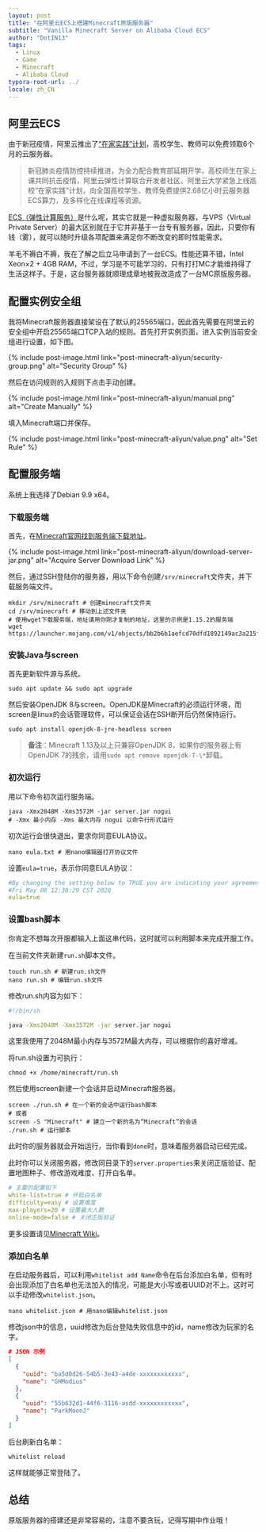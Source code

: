 ```yaml
---
layout: post
title: "在阿里云ECS上搭建Minecraft原版服务器"
subtitle: "Vanilla Minecraft Server on Alibaba Cloud ECS"
author: "DotIN13"
tags:
  - Linux
  - Game
  - Minecraft
  - Alibaba Cloud
typora-root-url: ../
locale: zh_CN
---
```


## 阿里云ECS

由于新冠疫情，阿里云推出了[“在家实践”计划](https://developer.aliyun.com/adc/college/)，高校学生、教师可以免费领取6个月的云服务器。

> 新冠肺炎疫情防控持续推进，为全力配合教育部延期开学，高校师生在家上课共同抗击疫情，阿里云弹性计算联合开发者社区、阿里云大学紧急上线高校“在家实践”计划，向全国高校学生、教师免费提供2.68亿小时云服务器ECS算力，及多样化在线课程等资源。

[ECS（弹性计算服务）](https://www.alibabacloud.com/help/zh/doc-detail/25367.htm)是什么呢，其实它就是一种虚拟服务器，与VPS（Virtual Private Server）的最大区别就在于它并非基于一台专有服务器，因此，只要你有钱（雾），就可以随时升级各项配置来满足你不断改变的即时性能需求。

羊毛不褥白不褥，我在了解之后立马申请到了一台ECS。性能还算不错，Intel Xeon×2 + 4GB RAM，不过，学习是不可能学习的，只有打打MC才能维持得了生活这样子。于是，这台服务器就顺理成章地被我改造成了一台MC原版服务器。

## 配置实例安全组

我将Minecraft服务器直接架设在了默认的25565端口，因此首先需要在阿里云的安全组中开启25565端口TCP入站的规则。首先打开实例页面，进入实例当前安全组进行设置，如下图。

{% include post-image.html link="post-minecraft-aliyun/security-group.png" alt="Security Group" %}

然后在访问规则的入规则下点击手动创建。

{% include post-image.html link="post-minecraft-aliyun/manual.png" alt="Create Manually" %}

填入Minecraft端口并保存。

{% include post-image.html link="post-minecraft-aliyun/value.png" alt="Set Rule" %}

## 配置服务端

系统上我选择了Debian 9.9 x64。

### 下载服务端

首先，在[Minecraft官网找到服务端下载地址](https://www.minecraft.net/zh-hans/download/server/)。

{% include post-image.html link="post-minecraft-aliyun/download-server-jar.png" alt="Acquire Server Download Link" %}

然后，通过SSH登陆你的服务器，用以下命令创建`/srv/minecraft`文件夹，并下载服务端文件。

```shell
mkdir /srv/minecraft # 创建minecraft文件夹
cd /srv/minecraft # 移动到上述文件夹
# 使用wget下载服务端，地址请用你刚才复制的地址，这里的示例是1.15.2的服务端
wget https://launcher.mojang.com/v1/objects/bb2b6b1aefcd70dfd1892149ac3a215f6c636b07/server.jar
```

### 安装Java与screen

首先更新软件源与系统。

```shell
sudo apt update && sudo apt upgrade
```

然后安装OpenJDK 8与screen。OpenJDK是Minecraft的必须运行环境，而screen是linux的会话管理软件，可以保证会话在SSH断开后仍然保持运行。

```shell
sudo apt install openjdk-8-jre-headless screen
```

> **备注**：Minecraft 1.13及以上只兼容OpenJDK 8，如果你的服务器上有OpenJDK 7的残余，请用`sudo apt remove openjdk-7-\*`卸载。

### 初次运行

用以下命令初次运行服务端。

```shell
java -Xmx2048M -Xms3572M -jar server.jar nogui
# -Xmx 最小内存 -Xms 最大内存 nogui 以命令行形式运行
```

初次运行会很快退出，要求你同意EULA协议。

```shell
nano eula.txt # 用nano编辑器打开协议文件
```

设置`eula=true`，表示你同意EULA协议：

```yaml
#By changing the setting below to TRUE you are indicating your agreement to our EULA (https://account.mojang.com/documents/minecraft_eula).
#Fri May 08 12:30:29 CST 2020
eula=true
```

### 设置bash脚本

你肯定不想每次开服都输入上面这串代码，这时就可以利用脚本来完成开服工作。

在当前文件夹新建`run.sh`脚本文件。

```shell
touch run.sh # 新建run.sh文件
nano run.sh # 编辑run.sh文件
```

修改run.sh内容为如下：

```bash
#!/bin/sh

java -Xms2048M -Xmx3572M -jar server.jar nogui
```

这里我使用了2048M最小内存与3572M最大内存，可以根据你的喜好增减。

将run.sh设置为可执行：

```shell
chmod +x /home/minecraft/run.sh
```

然后使用screen新建一个会话并启动Minecraft服务器。

```shell
screen ./run.sh # 在一个新的会话中运行bash脚本
# 或者
screen -S "Minecraft" # 建立一个新的名为“Minecraft”的会话
./run.sh # 运行脚本
```

此时你的服务器就会开始运行，当你看到`done`时，意味着服务器启动已经完成。

此时你可以关闭服务器，修改同目录下的`server.properties`来关闭正版验证、配置地图种子、修改游戏难度、打开白名单。

```yaml
# 主要的配置如下
white-list=true # 开启白名单
difficulty=easy # 设置难度
max-players=20 # 设置最大人数
online-mode=false # 关闭正版验证
```

更多设置请见[Minecraft Wiki](https://minecraft-zh.gamepedia.com/index.php?title=Server.properties&variant=zh-cn)。

### 添加白名单

在启动服务器后，可以利用`whitelist add Name`命令在后台添加白名单，但有时会出现添加了白名单也无法加入的情况，可能是大小写或者UUID对不上。这时可以手动修改`whitelist.json`。

```shell
nano whitelist.json # 用nano编辑whitelist.json
```

修改json中的信息，uuid修改为后台登陆失败信息中的id，name修改为玩家的名字。

```json
# JSON 示例
[  
  {
    "uuid": "ba5d0d26-54b5-3e43-a4de-xxxxxxxxxxxx",
    "name": "GHModius"
  },
  {
    "uuid": "55b632d1-44f6-3116-asdd-xxxxxxxxxxxx",
    "name": "ParkMoonJ"
  }
]
```

后台刷新白名单：

```shell
whitelist reload
```

这样就能够正常登陆了。

## 总结

原版服务器的搭建还是非常容易的，注意不要贪玩，记得写期中作业哦！